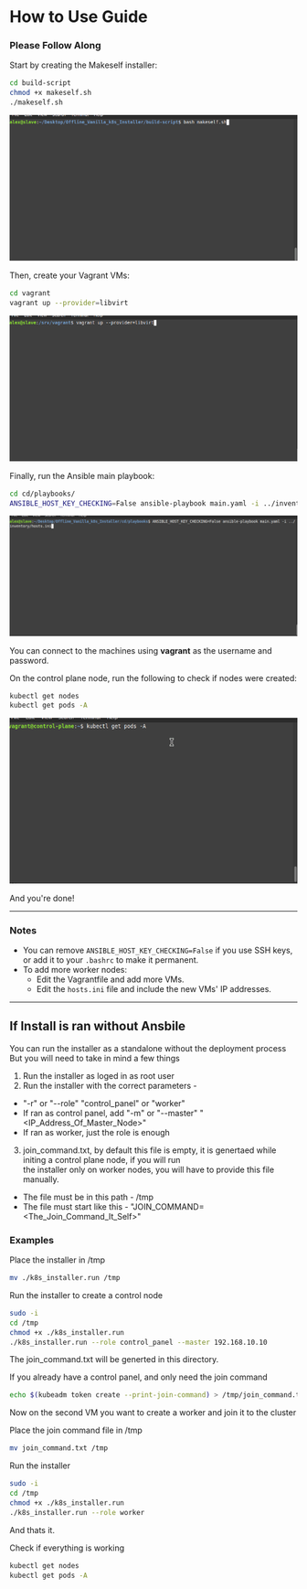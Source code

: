 # How to Use Guide

### Please Follow Along

Start by creating the Makeself installer:

```bash
cd build-script
chmod +x makeself.sh
./makeself.sh
```

![Demo](images/makeself.gif)

Then, create your Vagrant VMs:

```bash
cd vagrant
vagrant up --provider=libvirt
```

![Demo](images/vagrant.gif)

Finally, run the Ansible main playbook:

```bash
cd cd/playbooks/
ANSIBLE_HOST_KEY_CHECKING=False ansible-playbook main.yaml -i ../inventory/hosts.ini
```

![Demo](images/ansible.gif)

You can connect to the machines using **vagrant** as the username and password.

On the control plane node, run the following to check if nodes were created:

```bash
kubectl get nodes
kubectl get pods -A
```

![Demo](images/kube.gif)

And you're done!

---

### Notes

- You can remove `ANSIBLE_HOST_KEY_CHECKING=False` if you use SSH keys, or add it to your `.bashrc` to make it permanent.
- To add more worker nodes:
  - Edit the Vagrantfile and add more VMs.
  - Edit the `hosts.ini` file and include the new VMs' IP addresses.

---

## If Install is ran without Ansbile

You can run the installer as a standalone without the deployment process
But you will need to take in mind a few things 

1) Run the installer as loged in as root user
2) Run the installer with the correct parameters -
  - "-r" or "--role" "control_panel" or "worker"
  - If ran as control panel, add "-m" or "--master" "<IP_Address_Of_Master_Node>"
  - If ran as worker, just the role is enough
3) join_command.txt, by default this file is empty, it is genertaed while initing a control plane node, if you will run \
the installer only on worker nodes, you will have to provide this file manually.
  - The file must be in this path - /tmp
  - The file must start like this - "JOIN_COMMAND=<The_Join_Command_It_Self>"

### Examples

Place the installer in /tmp

```bash
mv ./k8s_installer.run /tmp
```

Run the installer to create a control node

```bash
sudo -i
cd /tmp
chmod +x ./k8s_installer.run
./k8s_installer.run --role control_panel --master 192.168.10.10
```

The join_command.txt will be generted in this directory.

If you already have a control panel, and only need the join command

```bash
echo $(kubeadm token create --print-join-command) > /tmp/join_command.txt

```

Now on the second VM you want to create a worker and join it to the cluster

Place the join command file in /tmp

```bash
mv join_command.txt /tmp
```

Run the installer

```bash
sudo -i
cd /tmp
chmod +x ./k8s_installer.run
./k8s_installer.run --role worker
```

And thats it.

Check if everything is working

```bash
kubectl get nodes
kubectl get pods -A
```